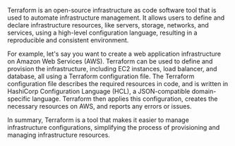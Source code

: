 

Terraform is an open-source infrastructure as code software tool that is used to automate infrastructure management. It allows users to define and declare infrastructure resources, like servers, storage, networks, and services, using a high-level configuration language, resulting in a reproducible and consistent environment.

For example, let's say you want to create a web application infrastructure on Amazon Web Services (AWS). Terraform can be used to define and provision the infrastructure, including EC2 instances, load balancer, and database, all using a Terraform configuration file. The Terraform configuration file describes the required resources in code, and is written in HashiCorp Configuration Language (HCL), a JSON-compatible domain-specific language. Terraform then applies this configuration, creates the necessary resources on AWS, and reports any errors or issues.

In summary, Terraform is a tool that makes it easier to manage infrastructure configurations, simplifying the process of provisioning and managing infrastructure resources.